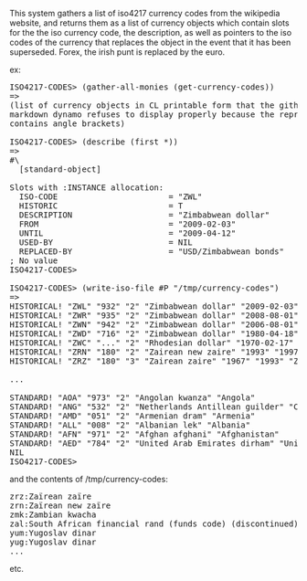 This system gathers a list of iso4217 currency codes from the
wikipedia website, and returns them as a list of currency objects
which contain slots for the the iso currency code, the description, as
well as pointers to the iso codes of the currency that replaces the
object in the event that it has been superseded. Forex, the irish punt
is replaced by the euro.

ex: 

<pre>
ISO4217-CODES> (gather-all-monies (get-currency-codes))
=>
(list of currency objects in CL printable form that the github
markdown dynamo refuses to display properly because the representation
contains angle brackets)

ISO4217-CODES> (describe (first *)) 
=>
#\<ISO-CURRENCY-CODE {1005CA6563}\>
  [standard-object]

Slots with :INSTANCE allocation:
  ISO-CODE                       = "ZWL"
  HISTORIC                       = T
  DESCRIPTION                    = "Zimbabwean dollar"
  FROM                           = "2009-02-03"
  UNTIL                          = "2009-04-12"
  USED-BY                        = NIL
  REPLACED-BY                    = "USD/Zimbabwean bonds"
; No value
ISO4217-CODES> 

ISO4217-CODES> (write-iso-file #P "/tmp/currency-codes")
=>
HISTORICAL! "ZWL" "932" "2" "Zimbabwean dollar" "2009-02-03" "2009-04-12" "USD/Zimbabwean bonds"
HISTORICAL! "ZWR" "935" "2" "Zimbabwean dollar" "2008-08-01" "2009-02-02" "ZWL (USD/Zimbabwean bonds)"
HISTORICAL! "ZWN" "942" "2" "Zimbabwean dollar" "2006-08-01" "2008-07-31" "ZWR (USD/Zimbabwean bonds)"
HISTORICAL! "ZWD" "716" "2" "Zimbabwean dollar" "1980-04-18" "2006-07-31" "ZWN (USD/Zimbabwean bonds)"
HISTORICAL! "ZWC" "..." "2" "Rhodesian dollar" "1970-02-17" "1980" "ZWD (USD/Zimbabwean bonds)"
HISTORICAL! "ZRN" "180" "2" "Zairean new zaire" "1993" "1997" "CDF"
HISTORICAL! "ZRZ" "180" "3" "Zairean zaire" "1967" "1993" "ZRN (CDF)"

...

STANDARD! "AOA" "973" "2" "Angolan kwanza" "Angola"
STANDARD! "ANG" "532" "2" "Netherlands Antillean guilder" "Curaçao (CW), Sint Maarten (SX)"
STANDARD! "AMD" "051" "2" "Armenian dram" "Armenia"
STANDARD! "ALL" "008" "2" "Albanian lek" "Albania"
STANDARD! "AFN" "971" "2" "Afghan afghani" "Afghanistan"
STANDARD! "AED" "784" "2" "United Arab Emirates dirham" "United Arab Emirates"
NIL
ISO4217-CODES> 
</pre>

and the contents of /tmp/currency-codes:
<pre>
zrz:Zaïrean zaïre
zrn:Zaïrean new zaïre
zmk:Zambian kwacha
zal:South African financial rand (funds code) (discontinued)
yum:Yugoslav dinar
yug:Yugoslav dinar
...
</pre>

etc.


